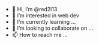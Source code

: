 - 👋 Hi, I’m @red2i13
- 👀 I’m interested in web dev
- 🌱 I’m currently learning ...
- 💞️ I’m looking to collaborate on ...
- 📫 How to reach me ...

<!---
red2i13/red2i13 is a ✨ special ✨ repository because its `README.md` (this file) appears on your GitHub profile.
You can click the Preview link to take a look at your changes.
--->
